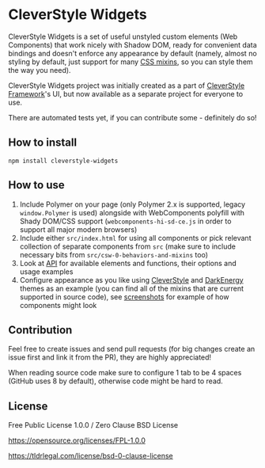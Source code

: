 # CleverStyle Widgets
CleverStyle Widgets is a set of useful unstyled custom elements (Web Components) that work nicely with Shadow DOM, ready for convenient data bindings and doesn't enforce any appearance by default (namely, almost no styling by default, just support for many [CSS mixins](https://www.polymer-project.org/2.0/docs/devguide/custom-css-properties#use-custom-css-mixins), so you can style them the way you need).

CleverStyle Widgets project was initially created as a part of [CleverStyle Framework](https://github.com/nazar-pc/CleverStyle-Framework)'s UI, but now available as a separate project for everyone to use.

There are automated tests yet, if you can contribute some - definitely do so!

## How to install
```
npm install cleverstyle-widgets
```

## How to use
1. Include Polymer on your page (only Polymer 2.x is supported, legacy `window.Polymer` is used) alongside with WebComponents polyfill with Shady DOM/CSS support (`webcomponents-hi-sd-ce.js` in order to support all major modern browsers)
2. Include either `src/index.html` for using all components or pick relevant collection of separate components from `src` (make sure to include necessary bits from `src/csw-0-behaviors-and-mixins` too)
3. Look at [API](https://github.com/nazar-pc/CleverStyle-Widgets/blob/master/api.md) for available elements and functions, their options and usage examples
4. Configure appearance as you like using [CleverStyle](https://github.com/nazar-pc/CleverStyle-Framework/blob/master/themes/CleverStyle/html/widgets%20styling.html) and [DarkEnergy](https://github.com/nazar-pc/CleverStyle-Framework/blob/master/themes/DarkEnergy/html/widgets%20styling.html) themes as an example (you can find all of the mixins that are current supported in source code), see [screenshots](https://github.com/nazar-pc/CleverStyle-Widgets/tree/master/screenshots) for example of how components might look

## Contribution
Feel free to create issues and send pull requests (for big changes create an issue first and link it from the PR), they are highly appreciated!

When reading source code make sure to configure 1 tab to be 4 spaces (GitHub uses 8 by default), otherwise code might be hard to read.

## License
Free Public License 1.0.0 / Zero Clause BSD License

https://opensource.org/licenses/FPL-1.0.0

https://tldrlegal.com/license/bsd-0-clause-license
